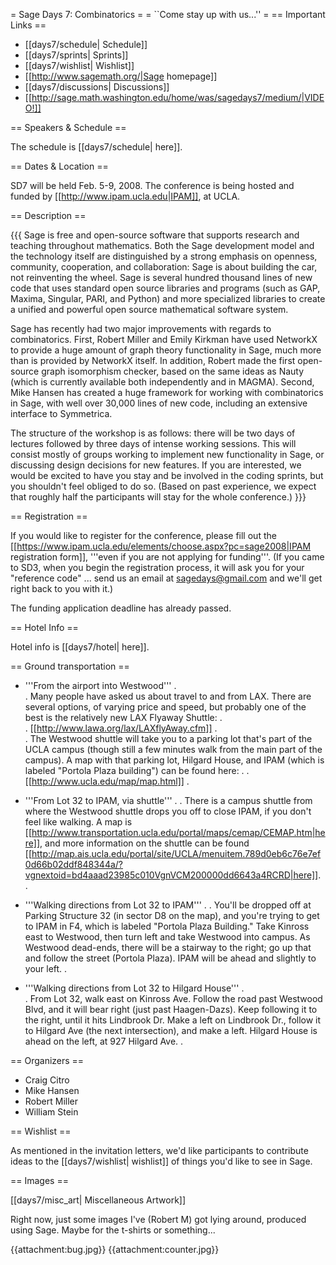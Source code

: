 = Sage Days 7: Combinatorics =
= ``Come stay up with us...'' =
== Important Links ==

 * [[days7/schedule| Schedule]]
 * [[days7/sprints| Sprints]]
 * [[days7/wishlist| Wishlist]]
 * [[http://www.sagemath.org/|Sage homepage]]
 * [[days7/discussions| Discussions]]
 * [[http://sage.math.washington.edu/home/was/sagedays7/medium/|VIDEO!]]

== Speakers & Schedule ==

The schedule is [[days7/schedule| here]].

== Dates & Location ==

SD7 will be held Feb. 5-9, 2008. The conference is being hosted and funded by [[http://www.ipam.ucla.edu|IPAM]], at UCLA.

== Description ==

{{{
Sage is free and open-source software that supports research and teaching throughout mathematics. Both the Sage development model and the technology itself are distinguished by a strong emphasis on openness, community, cooperation, and collaboration: Sage is about building the car, not reinventing the wheel. Sage is several hundred thousand lines of new code that uses standard open source libraries and programs (such as GAP, Maxima, Singular, PARI, and Python) and more specialized libraries to create a unified and powerful open source mathematical software system.

Sage has recently had two major improvements with regards to combinatorics. First, Robert Miller and Emily Kirkman have used NetworkX to provide a huge amount of graph theory functionality in Sage, much more than is provided by NetworkX itself. In addition, Robert made the first open-source graph isomorphism checker, based on the same ideas as Nauty (which is currently available both independently and in MAGMA). Second, Mike Hansen has created a huge framework for working with combinatorics in Sage, with well over 30,000 lines of new code, including an extensive interface to Symmetrica.

The structure of the workshop is as follows: there will be two days of lectures followed by three days of intense working sessions. This will consist mostly of groups working to implement new functionality in Sage, or discussing design decisions for new features. If you are interested, we would be excited to have you stay and be involved in the coding sprints, but you shouldn't feel obliged to do so. (Based on past experience, we expect that roughly half the participants will stay for the whole conference.)
}}}

== Registration ==


If you would like to register for the conference, please fill out the [[https://www.ipam.ucla.edu/elements/choose.aspx?pc=sage2008|IPAM registration form]], '''even if you are not applying for funding'''. (If you came to SD3, when you begin the registration process, it will ask you for your "reference code" ... send us an email at sagedays@gmail.com and we'll get right back to you with it.)

The funding application deadline has already passed.

== Hotel Info ==

Hotel info is [[days7/hotel| here]].

== Ground transportation ==

 * '''From the airport into Westwood'''
 .    
 . Many people have asked us about travel to and from LAX. There are several options, of varying price and speed, but probably one of the best is the relatively new LAX Flyaway Shuttle:
 .    
 . [[http://www.lawa.org/lax/LAXflyAway.cfm]]
 .    
 . The Westwood shuttle will take you to a parking lot that's part of the UCLA campus (though still a few minutes walk from the main part of the campus). A map with that parking lot, Hilgard House, and IPAM (which is labeled "Portola Plaza building") can be found here:
 . 
 . [[http://www.ucla.edu/map/map.html]]
 . 
 
 * '''From Lot 32 to IPAM, via shuttle'''
 . 
 . There is a campus shuttle from where the Westwood shuttle drops you off to close IPAM, if you don't feel like walking. A map is [[http://www.transportation.ucla.edu/portal/maps/cemap/CEMAP.htm|here]], and more information on the shuttle can be found [[http://map.ais.ucla.edu/portal/site/UCLA/menuitem.789d0eb6c76e7ef0d66b02ddf848344a/?vgnextoid=bd4aaad23985c010VgnVCM200000dd6643a4RCRD|here]].
 . 

 * '''Walking directions from Lot 32 to IPAM'''
 . 
 . You'll be dropped off at Parking Structure 32 (in sector D8 on the map), and you're trying to get to IPAM in F4, which is labeled "Portola Plaza Building." Take Kinross east to Westwood, then turn left and take Westwood into campus. As Westwood dead-ends, there will be a stairway to the right; go up that and follow the street (Portola Plaza). IPAM will be ahead and slightly to your left.
 . 

 * '''Walking directions from Lot 32 to Hilgard House'''
 .  
 . From Lot 32, walk east on Kinross Ave. Follow the road past Westwood Blvd, and it will bear right (just past Haagen-Dazs). Keep following it to the right, until it hits Lindbrook Dr. Make a left on Lindbrook Dr., follow it to Hilgard Ave (the next intersection), and make a left. Hilgard House is ahead on the left, at 927 Hilgard Ave. 
 . 

== Organizers ==

 * Craig Citro 
 * Mike Hansen 
 * Robert Miller 
 * William Stein

== Wishlist ==

As mentioned in the invitation letters, we'd like participants to contribute ideas to the [[days7/wishlist| wishlist]] of  things you'd like to see in Sage.

== Images ==

[[days7/misc_art| Miscellaneous Artwork]]

Right now, just some images I've (Robert M) got lying around, produced using Sage. Maybe for the t-shirts or something...

{{attachment:bug.jpg}}
{{attachment:counter.jpg}}
